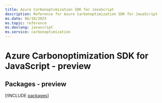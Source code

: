 ```yaml
---
title: Azure Carbonoptimization SDK for JavaScript
description: Reference for Azure Carbonoptimization SDK for JavaScript
ms.date: 06/10/2025
ms.topic: reference
ms.devlang: javascript
ms.service: carbonoptimization
---
```

# Azure Carbonoptimization SDK for JavaScript - preview
## Packages - preview
[!INCLUDE [packages](carbonoptimization-index.md)]